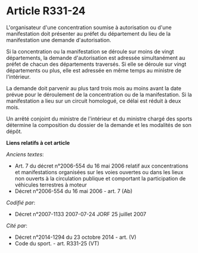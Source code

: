 # Article R331-24

L'organisateur d'une concentration soumise à autorisation ou d'une manifestation doit présenter au préfet du département du
lieu de la manifestation une demande d'autorisation.

Si la concentration ou la manifestation se déroule sur moins de vingt départements, la demande d'autorisation est adressée
simultanément au préfet de chacun des départements traversés. Si elle se déroule sur vingt départements ou plus, elle est
adressée en même temps au ministre de l'intérieur.

La demande doit parvenir au plus tard trois mois au moins avant la date prévue pour le déroulement de la concentration ou de
la manifestation. Si la manifestation a lieu sur un circuit homologué, ce délai est réduit à deux mois.

Un arrêté conjoint du ministre de l'intérieur et du ministre chargé des sports détermine la composition du dossier de la
demande et les modalités de son dépôt.

**Liens relatifs à cet article**

_Anciens textes_:

  - Art. 7 du décret n°2006-554 du 16 mai 2006 relatif aux concentrations et manifestations organisées sur les voies ouvertes ou dans les lieux non ouverts à la circulation publique et comportant la participation de véhicules terrestres à moteur
  - Décret n°2006-554 du 16 mai 2006 - art. 7 (Ab)

_Codifié par_:

  - Décret n°2007-1133 2007-07-24 JORF 25 juillet 2007

_Cité par_:

  - Décret n°2014-1294 du 23 octobre 2014 - art. (V)
  - Code du sport. - art. R331-25 (VT)
